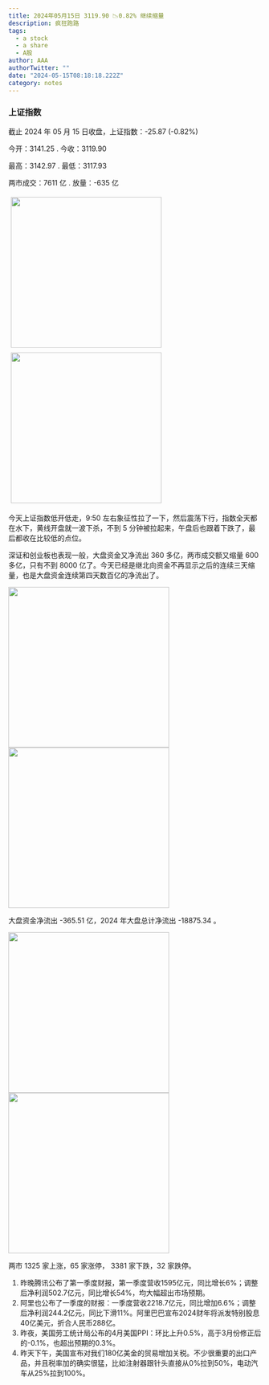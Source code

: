 ```yaml
---
title: 2024年05月15日 3119.90 📉0.82% 继续缩量
description: 疯狂跑路
tags:
  - a stock
  - a share
  - A股
author: AAA
authorTwitter: ""
date: "2024-05-15T08:18:18.222Z"
category: notes
---
```


### 上证指数

截止 2024 年 05 月 15 日收盘，上证指数：<span class="font-semibold text-g-5">-25.87 (-0.82%)</span>

今开：<span class="font-semibold text-g-5">3141.25 </span> . 今收：<span class="font-semibold text-g-5">3119.90 </span>

最高：<span class="font-semibold text-g-5">3142.97 </span> . 最低：<span class="font-semibold text-g-5">3117.93 </span>

两市成交：<span class="font-semibold">7611 亿</span> . 放量：<span class="font-semibold text-g-6">-635 亿</span>

<img src="/images/uploads/2024-05/20240515-zs-sh.png" style="width: 300px;display:inline-block;margin: 5px">
<img src="/images/uploads/2024-05/20240515-zs-sh-rk.png" style="width: 300px;display:inline-block;margin: 5px">

今天上证指数低开低走，9:50 左右象征性拉了一下，然后震荡下行，指数全天都在水下，黄线开盘就一波下杀，不到 5 分钟被拉起来，午盘后也跟着下跌了，最后都收在比较低的点位。

深证和创业板也表现一般，大盘资金又净流出 360 多亿，两市成交额又缩量 600 多亿，只有不到 8000 亿了。今天已经是继北向资金不再显示之后的连续三天缩量，也是大盘资金连续第四天数百亿的净流出了。

<img src="/images/uploads/2024-05/20240515-zs-global.png" width="320">
<img src="/images/uploads/2024-05/20240515-zs-bs.png" width="320">

大盘资金净流出 <span class="font-semibold text-r-7">-365.51 亿</span>，2024 年大盘总计净流出 <span class="font-semibold text-g-8">-18875.34 </span>。

<img src="/images/uploads/2024-05/20240515-zs-as.png" width="320">
<img src="/images/uploads/2024-05/20240515-zs-zdtj.png" width="320">

两市 <span class="text-r-6">1325</span> 家上涨，65 家涨停， <span class="font-semibold text-g-6">3381</span> 家下跌，32 家跌停。

1. 昨晚腾讯公布了第一季度财报，第一季度营收1595亿元，同比增长6%；调整后净利润502.7亿元，同比增长54%，均大幅超出市场预期。
2. 阿里也公布了一季度的财报：一季度营收2218.7亿元，同比增加6.6%；调整后净利润244.2亿元，同比下滑11%。阿里巴巴宣布2024财年将派发特别股息40亿美元，折合人民币288亿。
3. 昨夜，美国劳工统计局公布的4月美国PPI：环比上升0.5%，高于3月份修正后的-0.1%，也超出预期的0.3%。
4. 昨天下午，美国宣布对我们180亿美金的贸易增加关税。不少很重要的出口产品，并且税率加的确实很猛，比如注射器跟针头直接从0%拉到50%，电动汽车从25%拉到100%。